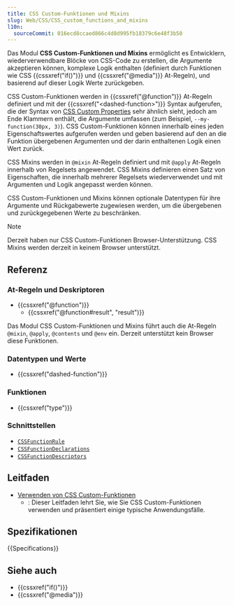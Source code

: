 ```yaml
---
title: CSS Custom-Funktionen und Mixins
slug: Web/CSS/CSS_custom_functions_and_mixins
l10n:
  sourceCommit: 016ecd8ccaed866c4d8d995fb18379c6e48f3b50
---
```


Das Modul **CSS Custom-Funktionen und Mixins** ermöglicht es Entwicklern, wiederverwendbare Blöcke von CSS-Code zu erstellen, die Argumente akzeptieren können, komplexe Logik enthalten (definiert durch Funktionen wie CSS {{cssxref("if()")}} und {{cssxref("@media")}} At-Regeln), und basierend auf dieser Logik Werte zurückgeben.

CSS Custom-Funktionen werden in {{cssxref("@function")}} At-Regeln definiert und mit der {{cssxref("&lt;dashed-function>")}} Syntax aufgerufen, die der Syntax von [CSS Custom Properties](/de/docs/Web/CSS/--*) sehr ähnlich sieht, jedoch am Ende Klammern enthält, die Argumente umfassen (zum Beispiel, `--my-function(30px, 3)`). CSS Custom-Funktionen können innerhalb eines jeden Eigenschaftswertes aufgerufen werden und geben basierend auf den an die Funktion übergebenen Argumenten und der darin enthaltenen Logik einen Wert zurück.

CSS Mixins werden in `@mixin` At-Regeln definiert und mit `@apply` At-Regeln innerhalb von Regelsets angewendet. CSS Mixins definieren einen Satz von Eigenschaften, die innerhalb mehrerer Regelsets wiederverwendet und mit Argumenten und Logik angepasst werden können.

CSS Custom-Funktionen und Mixins können optionale Datentypen für ihre Argumente und Rückgabewerte zugewiesen werden, um die übergebenen und zurückgegebenen Werte zu beschränken.

> [!NOTE]
> Derzeit haben nur CSS Custom-Funktionen Browser-Unterstützung. CSS Mixins werden derzeit in keinem Browser unterstützt.

## Referenz

### At-Regeln und Deskriptoren

- {{cssxref("@function")}}
  - {{cssxref("@function#result", "result")}}

Das Modul CSS Custom-Funktionen und Mixins führt auch die At-Regeln `@mixin`, `@apply`, `@contents` und `@env` ein. Derzeit unterstützt kein Browser diese Funktionen.

### Datentypen und Werte

- {{cssxref("dashed-function")}}

### Funktionen

- {{cssxref("type")}}

### Schnittstellen

- [`CSSFunctionRule`](/de/docs/Web/API/CSSFunctionRule)
- [`CSSFunctionDeclarations`](/de/docs/Web/API/CSSFunctionDeclarations)
- [`CSSFunctionDescriptors`](/de/docs/Web/API/CSSFunctionDescriptors)

## Leitfaden

- [Verwenden von CSS Custom-Funktionen](/de/docs/Web/CSS/CSS_custom_functions_and_mixins/Using_custom_functions)
  - : Dieser Leitfaden lehrt Sie, wie Sie CSS Custom-Funktionen verwenden und präsentiert einige typische Anwendungsfälle.

## Spezifikationen

{{Specifications}}

## Siehe auch

- {{cssxref("if()")}}
- {{cssxref("@media")}}
